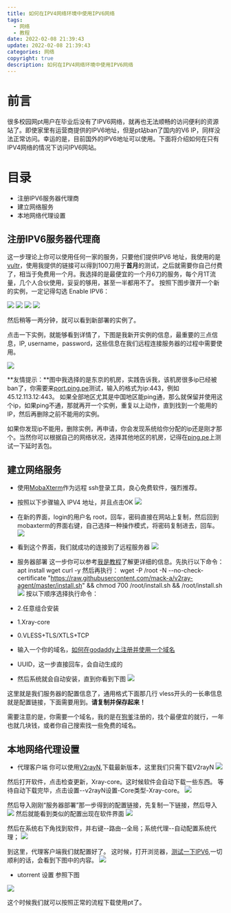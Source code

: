```yaml
---
title: 如何在IPV4网络环境中使用IPV6网络
tags:
  - 网络
  - 教程
date: 2022-02-08 21:39:43
update: 2022-02-08 21:39:43
categories: 网络
copyright: true
description: 如何在IPV4网络环境中使用IPV6网络
---
```

# 前言

很多校园网pt用户在毕业后没有了IPV6网络，就再也无法顺畅的访问便利的资源站了。即使家里有运营商提供的IPV6地址，但是pt站ban了国内的V6 IP，同样没法正常访问。幸运的是，目前国外的IPV6地址可以使用。下面将介绍如何在只有IPV4网络的情况下访问IPV6网站。

# 目录

 - 注册IPV6服务器代理商
 - 建立网络服务
 - 本地网络代理设置

## 注册IPV6服务器代理商

这一步理论上你可以使用任何一家的服务，只要他们提供IPV6 地址，我使用的是[vultr](https://www.vultr.com/?ref=9050063-8H)，使用我提供的链接可以得到100刀用于**首月**的测试，之后就需要你自己付费了，相当于免费用一个月。我选择的是最便宜的一个月6刀的服务，每个月1T流量，几个人合伙使用，妥妥的够用，甚至一半都用不了。
按照下图步骤开一个新的实例，一定记得勾选 Enable IPV6：

![](https://s2.loli.net/2022/02/08/YNl97eXfcOBGkHj.png)
![](https://s2.loli.net/2022/02/08/MCukRh9SKjFf4sb.png)
![](https://s2.loli.net/2022/02/08/S6zRvl1EoAGqej9.png)
![](https://s2.loli.net/2022/02/08/h7iQL4nOvSM6f9d.png)

然后稍等一两分钟，就可以看到新部署的实例了。

点击一下实例，就能够看到详情了，下图是我新开实例的信息，最重要的三点信息，IP, username，password，这些信息在我们远程连接服务器的过程中需要使用。

![](https://s2.loli.net/2022/02/08/IvYqsiyDQMVzjap.png)

**友情提示：**图中我选择的是东京的机房，实践告诉我，该机房很多ip已经被ban了，你需要来[port.ping.pe](https://port.ping.pe)测试，输入的格式为ip:443，例如 45.12.113.12:443。
如果全部地区尤其是中国地区能ping通，那么就保留并使用这个ip，如果ping不通，那就再开一个实例，重复以上动作，直到找到一个能用的IP，然后再删除之前不能用的实例。

如果你发现ip不能用，删除实例，再申请，你会发现系统给你分配的ip还是刚才那个。当然你可以根据自己的网络状况，选择其他地区的机房，记得在[ping.pe](https://ping.pe/)上测试一下延时丢包。

## 建立网络服务

- 使用[MobaXterm](https://mobaxterm.mobatek.net/)作为远程 ssh登录工具，良心免费软件，强烈推荐。
- 按照以下步骤输入 IPV4 地址，并且点击OK
![](https://s2.loli.net/2022/02/08/dtQEihBKo4YeRrM.png)
- 在新的界面，login的用户名 root，回车，密码直接在网站上复制，然后回到mobaxterm的界面右键，自己选择一种操作模式，将密码复制进去，回车。
![](https://s2.loli.net/2022/02/08/lxyJ9oMGh2snwPk.png)
- 看到这个界面，我们就成功的连接到了远程服务器
![](https://s2.loli.net/2022/02/08/5Q4GqULpfwsMx1E.png)

- 服务器部署 
这一步你可以参考[我是教程](https://www.jamesdailylife.com/v2ray-vless-tcp-xtls)了解更详细的信息。先执行以下命令：     
      apt install wget curl -y
然后再执行：
      wget -P /root -N --no-check-certificate "https://raw.githubusercontent.com/mack-a/v2ray-agent/master/install.sh" && chmod 700 /root/install.sh && /root/install.sh
![](https://s2.loli.net/2022/02/09/5LerG1s7UXZdNaS.png)
按以下顺序选择执行命令：
- 2.任意组合安装
- 1.Xray-core
- 0.VLESS+TLS/XTLS+TCP
- 输入一个你的域名，[如何在godaddy上注册并使用一个域名](https://www.gongsunqi.xyz/2022/02/09/%E5%A6%82%E4%BD%95%E5%9C%A8godaddy%E4%B8%8A%E6%B3%A8%E5%86%8C%E5%B9%B6%E4%BD%BF%E7%94%A8%E4%B8%80%E4%B8%AA%E5%9F%9F%E5%90%8D/)
- UUID，这一步直接回车，会自动生成的
- 然后系统就会自动安装，直到你看到下图
![](https://s2.loli.net/2022/02/09/QvkwNUfCYqKEH6G.png)

这里就是我们服务器的配置信息了，通用格式下面那几行 vless开头的一长串信息就是配置链接，下面需要用到。**请复制并保存起来！**


需要注意的是，你需要一个域名，我的是在[狗爹](https://hk.godaddy.com/offers/godaddy?isc=gofhlbhk06&countryview=1&currencyType=HKD&cdtl=c_31722013.g_2972073157.k_kwd-30997737601:loc-200.a_.d_c&msclkid=2d3287737b29148cb308e57100c03be0&utm_source=bing&utm_medium=cpc&utm_campaign=zh-hk_corp-core_sem_bh_b_x_new_x_pros_intl_x_001&utm_term=godaddy&utm_content=GD%20Corp%20Core)注册的，找个最便宜的就行，一年也就几块钱，或者你自己搜索找一些免费的域名。

## 本地网络代理设置
- 代理客户端
你可以使用[V2rayN](https://github.com/2dust/v2rayN/releases),下载最新版本，这里我们只需下载V2rayN
![](https://s2.loli.net/2022/02/08/mjC6zKedVNHO3SA.png)

然后打开软件，点击检查更新，Xray-core。这时候软件会自动下载一些东西。
等待自动下载完毕，点击设置--v2rayN设置-Core类型-Xray-core。
![](https://s2.loli.net/2022/02/08/JBlzZDvyL4uw1gU.png)

然后导入刚刚“服务器部署”那一步得到的配置链接，先复制一下链接，然后导入
![](https://s2.loli.net/2022/02/08/w8PS97D6lvicHIE.png)
然后就能看到类似的配置出现在软件界面
![](https://s2.loli.net/2022/02/08/xvVoUOYqGIKwDl9.png)

然后在系统右下角找到软件，并右键--路由--全局；系统代理--自动配置系统代理； 
![](https://s2.loli.net/2022/02/09/3oOWzh5ydDQEslq.png)

到这里，代理客户端我们就配置好了。
这时候，打开浏览器，[测试一下IPV6](http://test-ipv6.com/),一切顺利的话，会看到下图中的内容。
![](https://s2.loli.net/2022/02/09/qG7NCXF8tZlmwKU.png)

- utorrent 设置
参照下图

![](https://s2.loli.net/2022/02/09/sGulEeCWLF76X9n.png)

这个时候我们就可以按照正常的流程下载使用pt了。